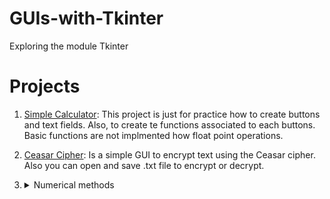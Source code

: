 # GUIs-with-Tkinter
Exploring the module Tkinter

# Projects

1. [Simple Calculator](https://github.com/alcibiadesBustillo/GUIs-with-Tkinter/tree/master/simple_calculator): This project is just for practice how to create buttons and text fields. Also, to create te functions associated to each buttons. Basic functions are not implmented how float point operations.

2. [Ceasar Cipher](https://github.com/alcibiadesBustillo/GUIs-with-Tkinter/tree/master/cipher_cesar): Is a simple GUI to encrypt text using the Ceasar cipher. Also you can open and save .txt file to encrypt or decrypt.

3.  <details>
    <summary>Numerical methods</summary>

    [Main page](https://github.com/alcibiadesBustillo/GUIs-with-Tkinter/tree/master/numerical_methods): This project implements various numerical algorithms.
    

    + [Bisection Method](https://github.com/alcibiadesBustillo/GUIs-with-Tkinter/tree/master/numerical_methods/bisection)
    + [Fixed Point method](https://github.com/alcibiadesBustillo/GUIs-with-Tkinter/tree/master/numerical_methods/fix_point)        
    + Newton method
    + Secant method
    + Regula falsi
    + Steffensen's method

    </details> 


  